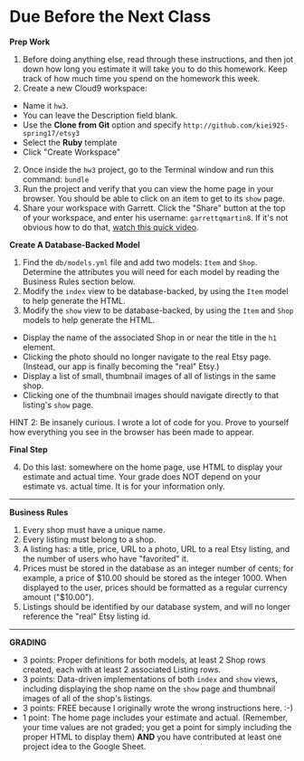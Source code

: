 # Due Before the Next Class

**Prep Work**

1. Before doing anything else, read through these instructions, and then jot down how long you estimate it will take you to do this homework. Keep track of how much time you spend on the homework this week.
3. Create a new Cloud9 workspace:
  - Name it `hw3`.  
  - You can leave the Description field blank.
  - Use the **Clone from Git** option and specify ```http://github.com/kiei925-spring17/etsy3```
  - Select the **Ruby** template
  - Click "Create Workspace"
2. Once inside the `hw3` project, go to the Terminal window and run this command: `bundle`
3. Run the project and verify that you can view the home page in your browser.  You should be able to click on an item to get to its `show` page.
4. Share your workspace with Garrett. Click the "Share" button at the top of your workspace, and enter his username: `garrettqmartin8`.  If it's not obvious how to do that, [watch this quick video](https://docs.c9.io/docs/share-a-workspace).


**Create A Database-Backed Model**

1. Find the `db/models.yml` file and add two models: `Item` and `Shop`.  Determine the attributes you will need for each model by reading the Business Rules section below.
2. Modify the `index` view to be database-backed, by using the `Item` model to help generate the HTML.  
2. Modify the `show` view to be database-backed, by using the `Item` and `Shop` models to help generate the HTML.  
  - Display the name of the associated Shop in or near the title in the `h1` element.
  - Clicking the photo should no longer navigate to the real Etsy page.  (Instead, our app is finally becoming the "real" Etsy.)
  - Display a list of small, thumbnail images of all of listings in the same shop.
  - Clicking one of the thumbnail images should navigate directly to that listing's `show` page.

HINT 2: Be insanely curious. I wrote a lot of code for you.  Prove
to yourself how everything you see in the browser has been made to appear.

**Final Step**

4. Do this last: somewhere on the home page, use HTML to display your estimate and actual time.  Your grade does NOT depend on your estimate vs. actual time.  It is for your information only.

---

**Business Rules**

1. Every shop must have a unique name.
1. Every listing must belong to a shop.
1. A listing has: a title, price, URL to a photo, URL to a real Etsy listing, and the number of users who have "favorited" it.
1. Prices must be stored in the database as an integer number of cents; for example, a price of $10.00 should be stored as the integer 1000.  When displayed to the user, prices should be formatted as a regular currency amount ("$10.00").
1. Listings should be identified by our database system, and will no longer reference the "real" Etsy listing id.

---

**GRADING**

- 3 points: Proper definitions for both models, at least 2 Shop rows created, each with at least 2 associated Listing rows.
- 3 points: Data-driven implementations of both `index` and `show` views, including displaying the shop name on the `show` page and thumbnail images of all of the shop's listings.
- 3 points: FREE because I originally wrote the wrong instructions here. :-)
- 1 point: The home page includes your estimate and actual. (Remember, your time values are not graded; you get a point for simply including the proper HTML to display them) **AND** you have contributed at least one project idea to the Google Sheet.
